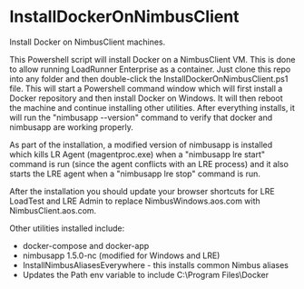 # InstallDockerOnNimbusClient
Install Docker on NimbusClient machines.

This Powershell script will install Docker on a NimbusClient VM.
This is done to allow running LoadRunner Enterprise as a container.
Just clone this repo into any folder and then double-click the
InstallDockerOnNimbusClient.ps1 file. This will start a Powershell
command window which will first install a Docker repository and then
install Docker on Windows. It will then reboot the machine and
continue installing other utilities. After everything installs, it
will run the "nimbusapp --version" command to verify that docker
and nimbusapp are working properly.

As part of the installation, a modified version of nimbusapp is
installed which kills LR Agent (magentproc.exe) when a "nimbusapp 
lre start" command is run (since the agent conflicts with an LRE process)
and it also starts the LRE agent when a "nimbusapp lre stop" command is run.

After the installation you should update your browser shortcuts for
LRE LoadTest and LRE Admin to replace NimbusWindows.aos.com with
NimbusClient.aos.com.

Other utilities installed include:
* docker-compose and docker-app
* nimbusapp 1.5.0-nc (modified for Windows and LRE)
* InstallNimbusAliasesEverywhere - this installs common Nimbus aliases
* Updates the Path env variable to include C:\Program Files\Docker

